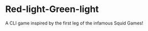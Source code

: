 # Red-light-Green-light
A CLI game inspired by the first leg of the infamous Squid Games!

<!-- https://coderstea.in/post/java/how-i-created-squid-game-in-java-red-green-light/#ixzz7FT36ieOi -->
<!-- js version -->
<!-- https://www.youtube.com/watch?v=4HSxX-EKJjw -->
<!-- ok cracks nuckles let's do this -->
